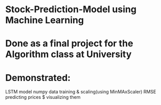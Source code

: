 # Stock-Prediction-Model using Machine Learning 
# Done as a final project for the Algorithm class at University

# Demonstrated:
LSTM model
numpy
data training & scaling(using MinMAxScaler)
RMSE
predicting prices $ visualizing them
